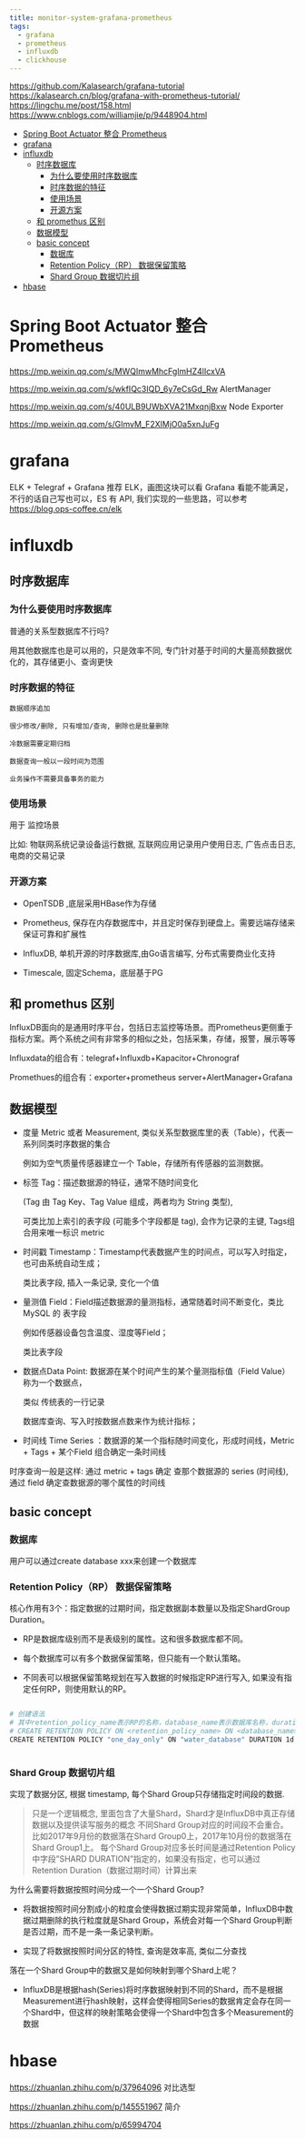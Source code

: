 ```yaml
---
title: monitor-system-grafana-prometheus
tags: 
  - grafana
  - prometheus
  - influxdb
  - clickhouse
---
```


https://github.com/Kalasearch/grafana-tutorial https://kalasearch.cn/blog/grafana-with-prometheus-tutorial/
https://lingchu.me/post/158.html
https://www.cnblogs.com/williamjie/p/9448904.html

<!-- more -->

<!-- TOC -->

- [Spring Boot Actuator 整合 Prometheus](#spring-boot-actuator-整合-prometheus)
- [grafana](#grafana)
- [influxdb](#influxdb)
  - [时序数据库](#时序数据库)
    - [为什么要使用时序数据库](#为什么要使用时序数据库)
    - [时序数据的特征](#时序数据的特征)
    - [使用场景](#使用场景)
    - [开源方案](#开源方案)
  - [和 promethus 区别](#和-promethus-区别)
  - [数据模型](#数据模型)
  - [basic concept](#basic-concept)
    - [数据库](#数据库)
    - [Retention Policy（RP） 数据保留策略](#retention-policyrp-数据保留策略)
    - [Shard Group 数据切片组](#shard-group-数据切片组)
- [hbase](#hbase)

<!-- /TOC -->


# Spring Boot Actuator 整合 Prometheus

https://mp.weixin.qq.com/s/MWQImwMhcFglmHZ4lIcxVA

https://mp.weixin.qq.com/s/wkfIQc3IQD_6y7eCsGd_Rw AlertManager

https://mp.weixin.qq.com/s/40ULB9UWbXVA21MxqnjBxw Node Exporter

https://mp.weixin.qq.com/s/GImvM_F2XlMjO0a5xnJuFg

# grafana

ELK + Telegraf + Grafana
推荐 ELK，画图这块可以看 Grafana 看能不能满足，不行的话自己写也可以，ES 有 API, 我们实现的一些思路，可以参考 https://blog.ops-coffee.cn/elk

# influxdb

## 时序数据库

### 为什么要使用时序数据库

普通的关系型数据库不行吗?

用其他数据库也是可以用的，只是效率不同, 专门针对基于时间的大量高频数据优化的，其存储更小、查询更快


### 时序数据的特征

```
数据顺序追加

很少修改/删除, 只有增加/查询, 删除也是批量删除

冷数据需要定期归档

数据查询一般以一段时间为范围

业务操作不需要具备事务的能力
```

### 使用场景

用于 监控场景

比如: 物联网系统记录设备运行数据, 互联网应用记录用户使用日志, 广告点击日志, 电商的交易记录


### 开源方案

- OpenTSDB ,底层采用HBase作为存储

- Prometheus, 保存在内存数据库中，并且定时保存到硬盘上。需要远端存储来保证可靠和扩展性

- InfluxDB, 单机开源的时序数据库,由Go语言编写, 分布式需要商业化支持

- Timescale, 固定Schema，底层基于PG


## 和 promethus 区别

InfluxDB面向的是通用时序平台，包括日志监控等场景。而Prometheus更侧重于指标方案。两个系统之间有非常多的相似之处，包括采集，存储，报警，展示等等

Influxdata的组合有：telegraf+Influxdb+Kapacitor+Chronograf

Promethues的组合有：exporter+prometheus server+AlertManager+Grafana

## 数据模型

- 度量 Metric 或者 Measurement, 类似关系型数据库里的表（Table），代表一系列同类时序数据的集合

  例如为空气质量传感器建立一个 Table，存储所有传感器的监测数据。

- 标签 Tag：描述数据源的特征，通常不随时间变化

  (Tag 由 Tag Key、Tag Value 组成，两者均为 String 类型), 
  
  可类比加上索引的表字段 (可能多个字段都是 tag), 会作为记录的主键, Tags组合用来唯一标识 metric

- 时间戳 Timestamp：Timestamp代表数据产生的时间点，可以写入时指定，也可由系统自动生成；

  类比表字段, 插入一条记录, 变化一个值

- 量测值 Field：Field描述数据源的量测指标，通常随着时间不断变化，类比 MySQL 的 表字段

  例如传感器设备包含温度、湿度等Field；

  类比表字段

- 数据点Data Point: 数据源在某个时间产生的某个量测指标值（Field Value）称为一个数据点，

  类似 传统表的一行记录

  数据库查询、写入时按数据点数来作为统计指标；

- 时间线 Time Series ：数据源的某一个指标随时间变化，形成时间线，Metric + Tags + 某个Field 组合确定一条时间线



时序查询一般是这样: 通过 metric + tags 确定 查那个数据源的 series (时间线), 通过 field 确定查数据源的哪个属性的时间线


## basic concept


### 数据库

用户可以通过create database xxx来创建一个数据库

### Retention Policy（RP） 数据保留策略

核心作用有3个：指定数据的过期时间，指定数据副本数量以及指定ShardGroup Duration。

- RP是数据库级别而不是表级别的属性。这和很多数据库都不同。

- 每个数据库可以有多个数据保留策略，但只能有一个默认策略。

- 不同表可以根据保留策略规划在写入数据的时候指定RP进行写入, 如果没有指定任何RP，则使用默认的RP。




```sh

# 创建语法
# 其中retention_policy_name表示RP的名称，database_name表示数据库名称，duration表示TTL，n表示数据副本数。
# CREATE RETENTION POLICY ON <retention_policy_name> ON <database_name> DURATION <duration> REPLICATION <n> [SHARD DURATION <duration> ] [DEFAULT]
CREATE RETENTION POLICY "one_day_only" ON "water_database" DURATION 1d REPLICATION 1 SHARD DURATION 1h DEFAULT 



```


### Shard Group 数据切片组

实现了数据分区, 根据 timestamp, 每个Shard Group只存储指定时间段的数据.

> 只是一个逻辑概念, 里面包含了大量Shard，Shard才是InfluxDB中真正存储数据以及提供读写服务的概念
> 不同Shard Group对应的时间段不会重合。比如2017年9月份的数据落在Shard Group0上，2017年10月份的数据落在Shard Group1上。
> 每个Shard Group对应多长时间是通过Retention Policy中字段”SHARD DURATION”指定的，如果没有指定，也可以通过Retention Duration（数据过期时间）计算出来

为什么需要将数据按照时间分成一个一个Shard Group? 

-  将数据按照时间分割成小的粒度会使得数据过期实现非常简单，InfluxDB中数据过期删除的执行粒度就是Shard Group，系统会对每一个Shard Group判断是否过期，而不是一条一条记录判断。

-  实现了将数据按照时间分区的特性, 查询是效率高, 类似二分查找

落在一个Shard Group中的数据又是如何映射到哪个Shard上呢？

- InfluxDB是根据hash(Series)将时序数据映射到不同的Shard，而不是根据Measurement进行hash映射，这样会使得相同Series的数据肯定会存在同一个Shard中，但这样的映射策略会使得一个Shard中包含多个Measurement的数据



# hbase

https://zhuanlan.zhihu.com/p/37964096 对比选型

https://zhuanlan.zhihu.com/p/145551967 简介

https://zhuanlan.zhihu.com/p/65994704
